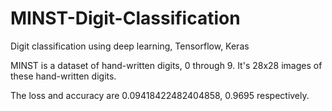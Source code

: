 # MINST-Digit-Classification
Digit classification using deep learning, Tensorflow, Keras

MINST is a dataset of hand-written digits, 0 through 9. It's 28x28 images of these hand-written digits. 

The loss and accuracy are 0.09418422482404858, 0.9695 respectively.
